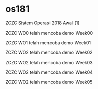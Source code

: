 # os181
ZCZC Sistem Operasi 2018 Awal (1)

ZCZC W00 telah mencoba demo Week00

ZCZC W01 telah mencoba demo Week01

ZCZC W02 telah mencoba demo Week02

ZCZC W02 telah mencoba demo Week03

ZCZC W02 telah mencoba demo Week04

ZCZC W02 telah mencoba demo Week05

